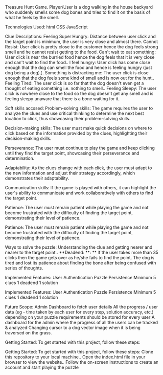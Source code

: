 Treasure Hunt Game.
Player/User is a dog walking in the house backyard who suddenly smells some dog bones and tries to find it on the basis of what he feels by the smell.

Technologies Used:
html
CSS
JavaScript


Clue Descriptions: Feeling Super Hungry: Distance between user click and the target point is minimum, the user is very close and almost there.
Cannot Resist: User click is pretty close to the customer hence the dog feels strong smell and he cannot resist getting to the food.
Can't wait to eat something: User click is near the burried food hence the dog feels that it is very close and can't wait to find the food..
I feel hungry: User click has come close enough that the dog can smell the food and hence is feeling hungry (just dog being a dog).).
Something is distracting me: The user click is close enough that the dog feels some kind of smell and is now out for the hunt..
Feeling Tired: The user click is so far that the dog doesn't even get a thought of eating something i.e. nothing to smell..
Feeling Sleepy: The user click is nowhere close to the food so the dog doesn't get any smell and is feeling sleepy unaware that there is a bone waiting for it.


Soft skills accssed:
Problem-solving skills: The game requires the user to analyze the clues and use critical thinking to determine the next best location to click, thus showcasing their problem-solving skills.

Decision-making skills: The user must make quick decisions on where to click based on the information provided by the clues, highlighting their decision-making skills.

Perseverance: The user must continue to play the game and keep clicking until they find the target point, showcasing their perseverance and determination.

Adaptability: As the clues change with each click, the user must adapt to the new information and adjust their strategy accordingly, which demonstrates their adaptability.

Communication skills: If the game is played with others, it can highlight the user's ability to communicate and work collaboratively with others to find the target point.

Patience: The user must remain patient while playing the game and not become frustrated with the difficulty of finding the target point, demonstrating their level of patience.

Patience: The user must remain patient while playing the game and not become frustrated with the difficulty of finding the target point, demonstrating their level of patience.

Ways to solve the puzzle:
Understanding the clue and getting nearer and nearer to the target point..
**Deadend: **: **
If the user takes more than 35 clicks then the game gets over as he/she fails to find the point. The dog is tired and lost its patience about finding the bone after being confused with series of thoughts.

Implemented Features:
User Authentication
Puzzle
Persistence
Minimum 5 clues
1 deadend
1 solution

Implemented Features: User Authentication Puzzle Persistence Minimum 5 clues 1 deadend 1 solution

Future Scope:
Admin Dashboard to fetch user details
All the progress / user data (eg - time taken by each user for every step, solution accuracy, etc.) depending on your puzzle requirements should be stored for every user
A dashboard for the admin where the progress of all the users can be tracked & analyzed
Changing cursor to a dog vector image when it is being traversed on the grass.


Getting Started: To get started with this project, follow these steps:

Getting Started:
To get started with this project, follow these steps:
Clone this repository to your local machine..
Open the index.html file in your browser to view the website..
Follow the on-screen instructions to create an account and start playing the puzzle